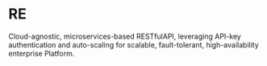 # RE
Cloud-agnostic, microservices-based RESTfulAPI, leveraging API-key authentication and auto-scaling for scalable, fault-tolerant, high-availability enterprise Platform.
